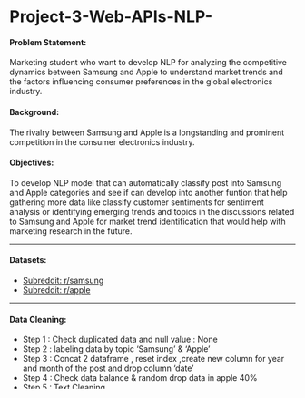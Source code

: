 # Project-3-Web-APIs-NLP-

#### Problem Statement:
Marketing student who want to develop NLP for analyzing the competitive dynamics between Samsung and Apple to understand market trends and the factors influencing consumer preferences in the global electronics industry.


#### Background: 
The rivalry between Samsung and Apple is a longstanding and prominent competition in the consumer electronics industry.

#### Objectives:
To develop NLP model that can automatically classify post into Samsung and Apple categories and see if can develop into another funtion that help gathering more data like classify customer sentiments for sentiment analysis or identifying emerging trends and topics in the discussions related to Samsung and Apple for market trend identification that would help with marketing research in the future.


---

#### Datasets:

* [Subreddit: r/samsung](https://www.reddit.com/r/samsung/)
* [Subreddit: r/apple](https://www.reddit.com/r/apple/)

---

#### Data Cleaning:
* Step 1 : Check duplicated data and null value : None
* Step 2 : labeling data by topic ‘Samsung’ & ‘Apple’
* Step 3 : Concat 2 dataframe , reset index ,create new column for year and month of the post and drop column ‘date’
* Step 4 : Check data balance & random drop data in apple 40%
* Step 5 : Text Cleaning
  - Remove HTML tags
  - Remove non-alphanumeric characters
  - Remove extra white spaces
  - Make all text lowercase
* Step 6 : Create new column for post length & word count
* Step 7 : Tokenizing
* Step 8 : Lemmatizing
* Step 9 : Stop Word Removal


---
#### Modelling
Model 1 : Logistic Regression
- Train Accuracy : 0.98313
- Test Accuracy : 0.90134
- Precision : 0.90020
- Recall : 0.90572
- F1 Score : 0.90295


Model 2 : Naive Bayes
- Train Accuracy : 0.87000
- Test Accuracy : 0.85696
- Precision : 0.85696
- Recall : 0.82866
- F1 Score : 0.85822

Model 3 : Random Forests
- Train Accuracy : 0.99405
- Test Accuracy : 0.88670
- Precision : 0.89351
- Recall : 0.88908
- F1 Score : 0.89129


#### Chose Model 1 For better score compare to others model
---

#### Conclusions
* NLP model have ability to classify post into the categories of Samsung and Apple with acceptable in a prediction model accuracy.So it can develop to classify more detail in future , for next step should be develop with similar data like categorize brand mentions for Samsung and Apple and classify customer sentiments expressed in reviews and social media comments.

---

#### Recommendations

Exploring more additional features, such as competitor mentions to identify and extract mentions of competitors in the text. Understanding how Samsung and Apple are discussed in comparison to each other and to other competitors can be informative.

